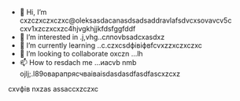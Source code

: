 - 👋 Hi, I’m cxzczxczxczxc@oleksasdacanasdsadsaddravlafsdvcxsovavcv5c cxv1xzczxcxzc4hjvgkhjjkfdsfggfddf
- 👀 I’m interested in .j,vhg..cлпоvbsadcxasdxz
- 🌱 I’m currently learning ..c.czxcsdфівіфвfcvxzzxczxczxc
- 💞️ I’m looking to collaborate oxczn ...lh
- 📫 How to resdach me ...иаcvb nmb
ojlj;.l89оварапрясчваіваіsdasdasdfasdfascxzcxz
<!---счмgfsdasdsdadasdіфвіфвфівіф
oleksandravlasova514/oleksandravlsacasovasaSASda514 is a ✨ special ✨ repsdfdsfdsfository because its `README.md` (this file) appears on your GitHub profile.xlkj
You can click the Previefkjkhhjw czxzxclink to take a look at your changes.
--->
cxvфів
nxzas
assaccxzczxc
